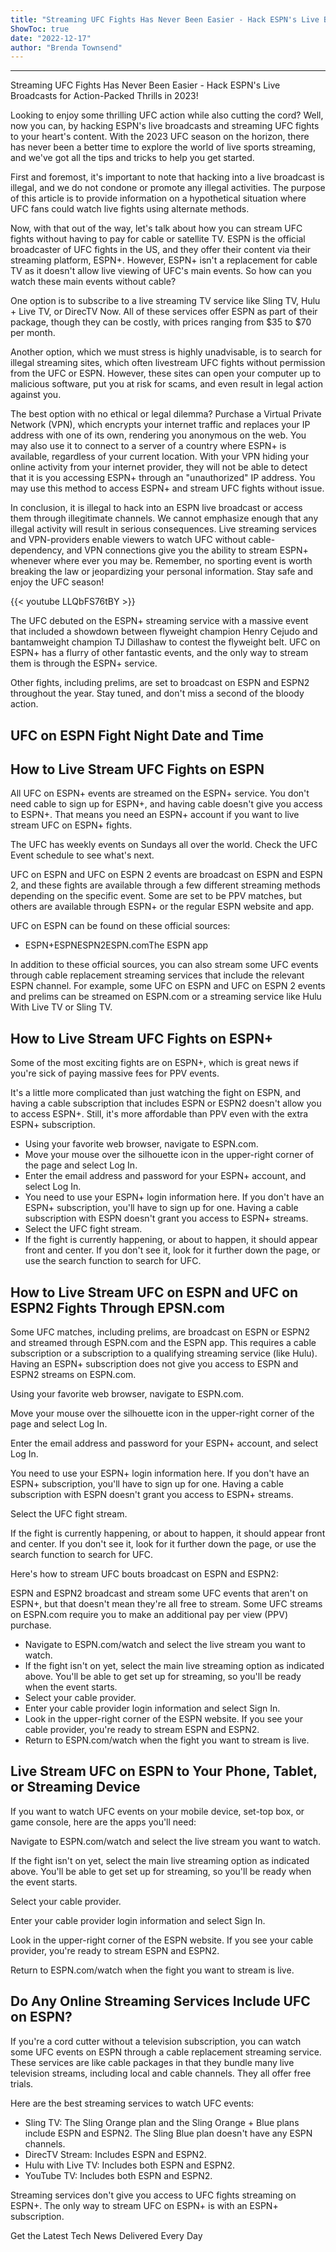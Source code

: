 ```yaml
---
title: "Streaming UFC Fights Has Never Been Easier - Hack ESPN's Live Broadcasts for Action-Packed Thrills in 2023!"
ShowToc: true 
date: "2022-12-17"
author: "Brenda Townsend"
---
```

*****
Streaming UFC Fights Has Never Been Easier - Hack ESPN's Live Broadcasts for Action-Packed Thrills in 2023!

Looking to enjoy some thrilling UFC action while also cutting the cord? Well, now you can, by hacking ESPN's live broadcasts and streaming UFC fights to your heart's content. With the 2023 UFC season on the horizon, there has never been a better time to explore the world of live sports streaming, and we've got all the tips and tricks to help you get started.

First and foremost, it's important to note that hacking into a live broadcast is illegal, and we do not condone or promote any illegal activities. The purpose of this article is to provide information on a hypothetical situation where UFC fans could watch live fights using alternate methods.

Now, with that out of the way, let's talk about how you can stream UFC fights without having to pay for cable or satellite TV. ESPN is the official broadcaster of UFC fights in the US, and they offer their content via their streaming platform, ESPN+. However, ESPN+ isn't a replacement for cable TV as it doesn't allow live viewing of UFC's main events. So how can you watch these main events without cable?

One option is to subscribe to a live streaming TV service like Sling TV, Hulu + Live TV, or DirecTV Now. All of these services offer ESPN as part of their package, though they can be costly, with prices ranging from $35 to $70 per month.

Another option, which we must stress is highly unadvisable, is to search for illegal streaming sites, which often livestream UFC fights without permission from the UFC or ESPN. However, these sites can open your computer up to malicious software, put you at risk for scams, and even result in legal action against you.

The best option with no ethical or legal dilemma? Purchase a Virtual Private Network (VPN), which encrypts your internet traffic and replaces your IP address with one of its own, rendering you anonymous on the web. You may also use it to connect to a server of a country where ESPN+ is available, regardless of your current location. With your VPN hiding your online activity from your internet provider, they will not be able to detect that it is you accessing ESPN+ through an "unauthorized" IP address. You may use this method to access ESPN+ and stream UFC fights without issue.

In conclusion, it is illegal to hack into an ESPN live broadcast or access them through illegitimate channels. We cannot emphasize enough that any illegal activity will result in serious consequences. Live streaming services and VPN-providers enable viewers to watch UFC without cable-dependency, and VPN connections give you the ability to stream ESPN+ whenever where ever you may be. Remember, no sporting event is worth breaking the law or jeopardizing your personal information. Stay safe and enjoy the UFC season!

{{< youtube LLQbFS76tBY >}} 




The UFC debuted on the ESPN+ streaming service with a massive event that included a showdown between flyweight champion Henry Cejudo and bantamweight champion TJ Dillashaw to contest the flyweight belt. UFC on ESPN+ has a flurry of other fantastic events, and the only way to stream them is through the ESPN+ service.

 

Other fights, including prelims, are set to broadcast on ESPN and ESPN2 throughout the year. Stay tuned, and don't miss a second of the bloody action.

 
##   UFC on ESPN Fight Night Date and Time  
 
##   How to Live Stream UFC Fights on ESPN  
 

All UFC on ESPN+ events are streamed on the ESPN+ service. You don't need cable to sign up for ESPN+, and having cable doesn't give you access to ESPN+. That means you need an ESPN+ account if you want to live stream UFC on ESPN+ fights.

 
The UFC has weekly events on Sundays all over the world. Check the UFC Event schedule to see what's next.
 

UFC on ESPN and UFC on ESPN 2 events are broadcast on ESPN and ESPN 2, and these fights are available through a few different streaming methods depending on the specific event. Some are set to be PPV matches, but others are available through ESPN+ or the regular ESPN website and app.

 

UFC on ESPN can be found on these official sources:

 
- ESPN+ESPNESPN2ESPN.comThe ESPN app

 

In addition to these official sources, you can also stream some UFC events through cable replacement streaming services that include the relevant ESPN channel. For example, some UFC on ESPN and UFC on ESPN 2 events and prelims can be streamed on ESPN.com or a streaming service like Hulu With Live TV or Sling TV.

 
##   How to Live Stream UFC Fights on ESPN+  
 

Some of the most exciting fights are on ESPN+, which is great news if you're sick of paying massive fees for PPV events.

 

It's a little more complicated than just watching the fight on ESPN, and having a cable subscription that includes ESPN or ESPN2 doesn't allow you to access ESPN+. Still, it's more affordable than PPV even with the extra ESPN+ subscription.

 
- Using your favorite web browser, navigate to ESPN.com.
 - Move your mouse over the silhouette icon in the upper-right corner of the page and select Log In.
 - Enter the email address and password for your ESPN+ account, and select Log In.
 - You need to use your ESPN+ login information here. If you don't have an ESPN+ subscription, you'll have to sign up for one. Having a cable subscription with ESPN doesn't grant you access to ESPN+ streams.
 - Select the UFC fight stream.
 - If the fight is currently happening, or about to happen, it should appear front and center. If you don't see it, look for it further down the page, or use the search function to search for UFC.

 
##   How to Live Stream UFC on ESPN and UFC on ESPN2 Fights Through EPSN.com  
 

Some UFC matches, including prelims, are broadcast on ESPN or ESPN2 and streamed through ESPN.com and the ESPN app. This requires a cable subscription or a subscription to a qualifying streaming service (like Hulu). Having an ESPN+ subscription does not give you access to ESPN and ESPN2 streams on ESPN.com.

 

Using your favorite web browser, navigate to ESPN.com.

 

Move your mouse over the silhouette icon in the upper-right corner of the page and select Log In.

 

Enter the email address and password for your ESPN+ account, and select Log In.

 
You need to use your ESPN+ login information here. If you don't have an ESPN+ subscription, you'll have to sign up for one. Having a cable subscription with ESPN doesn't grant you access to ESPN+ streams.
 

Select the UFC fight stream.

 
If the fight is currently happening, or about to happen, it should appear front and center. If you don't see it, look for it further down the page, or use the search function to search for UFC.
 

Here's how to stream UFC bouts broadcast on ESPN and ESPN2:

 
ESPN and ESPN2 broadcast and stream some UFC events that aren't on ESPN+, but that doesn't mean they're all free to stream. Some UFC streams on ESPN.com require you to make an additional pay per view (PPV) purchase.
 
- Navigate to ESPN.com/watch and select the live stream you want to watch.
 - If the fight isn't on yet, select the main live streaming option as indicated above. You'll be able to get set up for streaming, so you'll be ready when the event starts.
 - Select your cable provider.
 - Enter your cable provider login information and select Sign In.
 - Look in the upper-right corner of the ESPN website. If you see your cable provider, you're ready to stream ESPN and ESPN2.
 - Return to ESPN.com/watch when the fight you want to stream is live.

 
##   Live Stream UFC on ESPN to Your Phone, Tablet, or Streaming Device  
 

If you want to watch UFC events on your mobile device, set-top box, or game console, here are the apps you'll need:

 

Navigate to ESPN.com/watch and select the live stream you want to watch.

 
If the fight isn't on yet, select the main live streaming option as indicated above. You'll be able to get set up for streaming, so you'll be ready when the event starts.
 

Select your cable provider.

 

Enter your cable provider login information and select Sign In.

 

Look in the upper-right corner of the ESPN website. If you see your cable provider, you're ready to stream ESPN and ESPN2.

 

Return to ESPN.com/watch when the fight you want to stream is live.

 
##   Do Any Online Streaming Services Include UFC on ESPN?  
 

If you're a cord cutter without a television subscription, you can watch some UFC events on ESPN through a cable replacement streaming service. These services are like cable packages in that they bundle many live television streams, including local and cable channels. They all offer free trials.

 

Here are the best streaming services to watch UFC events:

 
- Sling TV: The Sling Orange plan and the Sling Orange + Blue plans include ESPN and ESPN2. The Sling Blue plan doesn't have any ESPN channels.
 - DirecTV Stream: Includes ESPN and ESPN2.
 - Hulu with Live TV: Includes both ESPN and ESPN2.
 - YouTube TV: Includes both ESPN and ESPN2.

 
Streaming services don't give you access to UFC fights streaming on ESPN+. The only way to stream UFC on ESPN+ is with an ESPN+ subscription.
 

Get the Latest Tech News Delivered Every Day




